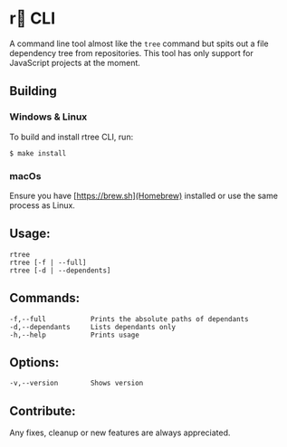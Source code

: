 # r🌲 CLI 
A command line tool almost like the `tree` command but spits out a file dependency tree from repositories. This tool has only support for JavaScript projects at the moment.


## Building 

### Windows & Linux  

To build and install rtree CLI, run:
```
$ make install 
```

### macOs 

Ensure you have [https://brew.sh](Homebrew) installed or use the same process as Linux. 

## Usage:
    rtree
    rtree [-f | --full]
    rtree [-d | --dependents]
## Commands:
    -f,--full           Prints the absolute paths of dependants
    -d,--dependants     Lists dependants only 
    -h,--help           Prints usage 
## Options:
    -v,--version        Shows version 


## Contribute:
Any fixes, cleanup or new features are always appreciated.


